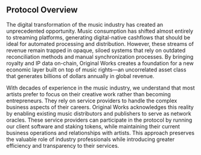 ## Protocol Overview


The digital transformation of the music industry has created an unprecedented opportunity. Music consumption has shifted almost entirely to streaming platforms, generating digital-native cashflows that should be ideal for automated processing and distribution. However, these streams of revenue remain trapped in opaque, siloed systems that rely on outdated reconciliation methods and manual synchronization processes. By bringing royalty and IP data on-chain, Original Works creates a foundation for a new economic layer built on top of music rights—an uncorrelated asset class that generates billions of dollars annually in global revenue.

With decades of experience in the music industry, we understand that most artists prefer to focus on their creative work rather than becoming entrepreneurs. They rely on service providers to handle the complex business aspects of their careers. Original Works acknowledges this reality by enabling existing music distributors and publishers to serve as network oracles. These service providers can participate in the protocol by running our client software and staking tokens, while maintaining their current business operations and relationships with artists. This approach preserves the valuable role of industry professionals while introducing greater efficiency and transparency to their services.
